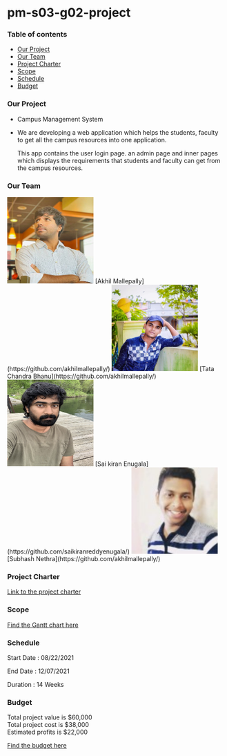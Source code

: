 # pm-s03-g02-project

### Table of contents
  * [Our Project](https://github.com/akhilmallepally/pm-s03-g02-project#our-project)
  * [Our Team](https://github.com/akhilmallepally/pm-s03-g02-project#our-team)
  * [Project Charter](https://github.com/akhilmallepally/pm-s03-g02-project#project-charter)
  * [Scope](https://github.com/akhilmallepally/pm-s03-g02-project#scope)
  * [Schedule](https://github.com/akhilmallepally/pm-s03-g02-project#schedule)
  * [Budget](https://github.com/akhilmallepally/pm-s03-g02-project#budget)

### Our Project
* Campus Management System
* We are developing a web application which helps the students, faculty to get all the campus resources into one application.

  This app contains the user login page. an admin page and inner pages which displays the requirements that students and faculty can get from the campus resources.

### Our Team


<img src="/Images/akhil_mallepally.JPG" alt="akhil" height= "200" width="200"/> 
[Akhil Mallepally](https://github.com/akhilmallepally/)

<img src="/Images/chandra_bhanu.jpg" alt="chandra" height= "200" width="200"/> 
[Tata Chandra Bhanu](https://github.com/akhilmallepally/)  
<img src="/Images/sai_enugula.jpg" alt="sai" height= "200" width="200"/> 
[Sai kiran Enugala](https://github.com/saikiranreddyenugala/) 
<img src="/Images/subash_nethra.jpg" alt="subhash" height= "200" width="200"/>
 [Subhash Nethra](https://github.com/akhilmallepally/)




### Project Charter
 [Link to the project charter](https://github.com/akhilmallepally/pm-s03-g02-project/tree/main/charter_files.charter.md)

### Scope
 [Find the Gantt chart here](https://github.com/akhilmallepally/pm-s03-g02-project/blob/main/scope/scope.mpp)

### Schedule
 Start Date : 08/22/2021
 
 End Date : 12/07/2021
 
 Duration : 14 Weeks
### Budget
Total project value is $60,000 <br>
Total project cost is $38,000 <br>
Estimated profits is $22,000 <br>

[Find the budget here](https://github.com/akhilmallepally/pm-s03-g02-project/blob/main/budget/budget.xlsx)
